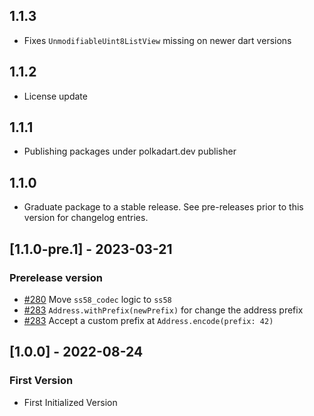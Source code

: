 ## 1.1.3
- Fixes `UnmodifiableUint8ListView` missing on newer dart versions

## 1.1.2
- License update

## 1.1.1
- Publishing packages under polkadart.dev publisher

## 1.1.0
 - Graduate package to a stable release. See pre-releases prior to this version for changelog entries.

## [1.1.0-pre.1] - 2023-03-21

### Prerelease version
- [#280](https://github.com/rankanizer/polkadart/pull/280) Move `ss58_codec` logic to `ss58`
- [#283](https://github.com/rankanizer/polkadart/pull/283) `Address.withPrefix(newPrefix)` for change the address prefix
- [#283](https://github.com/rankanizer/polkadart/pull/283) Accept a custom prefix at `Address.encode(prefix: 42)`

## [1.0.0] - 2022-08-24

### First Version
- First Initialized Version
